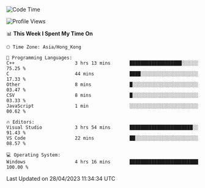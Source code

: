 <!--START_SECTION:waka-->
![Code Time](http://img.shields.io/badge/Code%20Time-56%20hrs%205%20mins-blue)

![Profile Views](http://img.shields.io/badge/Profile%20Views-0-blue)

📊 **This Week I Spent My Time On** 

```text
🕑︎ Time Zone: Asia/Hong_Kong

💬 Programming Languages: 
C++                      3 hrs 13 mins       ███████████████████░░░░░░   75.25 % 
C                        44 mins             ████░░░░░░░░░░░░░░░░░░░░░   17.33 % 
Other                    8 mins              █░░░░░░░░░░░░░░░░░░░░░░░░   03.47 % 
CSV                      8 mins              █░░░░░░░░░░░░░░░░░░░░░░░░   03.33 % 
JavaScript               1 min               ░░░░░░░░░░░░░░░░░░░░░░░░░   00.62 % 

🔥 Editors: 
Visual Studio            3 hrs 54 mins       ███████████████████████░░   91.43 % 
VS Code                  22 mins             ██░░░░░░░░░░░░░░░░░░░░░░░   08.57 % 

💻 Operating System: 
Windows                  4 hrs 16 mins       █████████████████████████   100.00 % 
```


 Last Updated on 28/04/2023 11:34:34 UTC
<!--END_SECTION:waka-->
